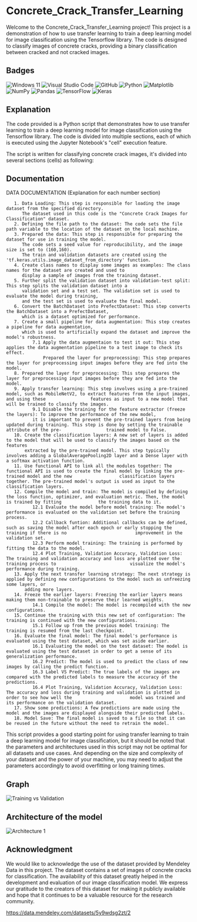 # Concrete_Crack_Transfer_Learning
Welcome to the Concrete_Crack_Transfer_Learning project! This project is a demonstration of how to use transfer learning to train a deep learning model for image classification using the Tensorflow library. The code is designed to classify images of concrete cracks, providing a binary classification between cracked and not cracked images.

## Badges

![Windows 11](https://img.shields.io/badge/Windows%2011-%230079d5.svg?style=for-the-badge&logo=Windows%2011&logoColor=white)
![Visual Studio Code](https://img.shields.io/badge/Visual%20Studio%20Code-0078d7.svg?style=for-the-badge&logo=visual-studio-code&logoColor=white)
![GitHub](https://img.shields.io/badge/github-%23121011.svg?style=for-the-badge&logo=github&logoColor=white)
![Python](https://img.shields.io/badge/python-3670A0?style=for-the-badge&logo=python&logoColor=ffdd54)
![Matplotlib](https://img.shields.io/badge/Matplotlib-%23ffffff.svg?style=for-the-badge&logo=Matplotlib&logoColor=black)
![NumPy](https://img.shields.io/badge/numpy-%23013243.svg?style=for-the-badge&logo=numpy&logoColor=white)
![Pandas](https://img.shields.io/badge/pandas-%23150458.svg?style=for-the-badge&logo=pandas&logoColor=white)
![TensorFlow](https://img.shields.io/badge/TensorFlow-%23FF6F00.svg?style=for-the-badge&logo=TensorFlow&logoColor=white)
![Keras](https://img.shields.io/badge/Keras-%23D00000.svg?style=for-the-badge&logo=Keras&logoColor=white)

## Explanation
The code provided is a Python script that demonstrates how to use transfer learning to train a deep learning model for image classification 
using the Tensorflow library. The code is divided into multiple sections, each of which is executed using the Jupyter Notebook's "cell" execution feature.

The script is written for classifying concrete crack images, it's divided into several sections (cells) as following:

## Documentation
DATA DOCUMENTATION (Explanation for each number section)

       1. Data Loading: This step is responsible for loading the image dataset from the specified directory. 
          The dataset used in this code is the "Concrete Crack Images for Classification" dataset.
       2. Defining the file path to the dataset: The code sets the file path variable to the location of the dataset on the local machine.
       3. Prepared the data: This step is responsible for preparing the dataset for use in training the model. 
          The code sets a seed value for reproducibility, and the image size is set to (160,160). 
          The train and validation datasets are created using the 'tf.keras.utils.image_dataset_from_directory' function.
       4. Create class names to display some images as examples: The class names for the dataset are created and used to 
          display a sample of images from the training dataset.
       5. Further split the validation dataset into validation-test split: This step splits the validation dataset into a 
          validation set and a test set. The validation set is used to evaluate the model during training, 
          and the test set is used to evaluate the final model.
       6. Convert the BatchDataset into PrefectDataset: This step converts the BatchDataset into a PrefectDataset, 
          which is a dataset optimized for performance.
       7. Create a small pipeline for data augmentation: This step creates a pipeline for data augmentation, 
          which is used to artificially expand the dataset and improve the model's robustness.
              7.1 Apply the data augmentaion to test it out: This step applies the data augmentation pipeline to a test image to check its effect.
                  Prepared the layer for preprocessing: This step prepares the layer for preprocessing input images before they are fed into the model.
       8. Prepared the layer for preprocessing: This step prepares the layer for preprocessing input images before they are fed into the model.
       9. Apply transfer learning: This step involves using a pre-trained model, such as MobileNetV2, to extract features from the input images, and using these                 features as input to a new model that will be trained to classify the images.
              9.1 Disable the training for the feature extractor (freeze the layers): To improve the performance of the new model, 
              it is important to prevent the pre-trained layers from being updated during training. This step is done by setting the trainable attribute of the pre-                 trained model to False.
       10. Create the classification layers: A new set of layers is added to the model that will be used to classify the images based on the features 
           extracted by the pre-trained model. This step typically involves adding a GlobalAveragePooling2D layer and a Dense layer with a softmax activation function.
       11. Use functional API to link all the modules together: The functional API is used to create the final model by linking the pre-trained model and the new                  classification layers together. The pre-trained model's output is used as input to the classification layers.
       12. Compile the model and train: The model is compiled by defining the loss function, optimizer, and evaluation metric. Then, the model is trained by fitting              the training data to it.
              12.1 Evaluate the model before model training: The model's performance is evaluated on the validation set before the training process.
              12.2 Callback funtion: Additional callbacks can be defined, such as saving the model after each epoch or early stopping the training if there is no                          improvement in the validation set.
              12.3 Perform model training: The training is performed by fitting the data to the model.
              12.4 Plot Training, Validation Accuracy, Validation Loss: The training and validation accuracy and loss are plotted over the training process to                            visualize the model's performance during training.
       13. Apply the next transfer learning strategy: The next strategy is applied by defining new configurations to the model such as unfreezing some layers, or
           adding more layers.
       14. Freeze the earlier layers: Freezing the earlier layers means making them non-trainable to preserve their learned weights.
              14.1 Compile the model: The model is recompiled with the new configurations.
       15. Continue the training with this new set of configuration: The training is continued with the new configurations.
              15.1 Follow up from the previous model training: The training is resumed from the last checkpoint.
       16. Evaluate the final model: The final model's performance is evaluated using the test dataset, which was set aside earlier.
              16.1 Evaluating the model on the test dataset: The model is evaluated using the test dataset in order to get a sense of its generalization performance.
              16.2 Predict: The model is used to predict the class of new images by calling the predict function.
              16.3 Label VS Predict: The true labels of the images are compared with the predicted labels to measure the accuracy of the predictions.
              16.4 Plot Training, Validation Accuracy, Validation Loss: The accuracy and loss during training and validation is plotted in order to see how well the                      model was trained and its performance on the validation dataset.
       17. Show some predictions: A few predictions are made using the model and the images are displayed alongside their predicted labels.
       18. Model Save: The final model is saved to a file so that it can be reused in the future without the need to retrain the model.

This script provides a good starting point for using transfer learning to train a deep learning model for image classification, 
but it should be noted that the parameters and architectures used in this script may not be optimal for all datasets and use cases. 
And depending on the size and complexity of your dataset and the power of your machine, you may need to adjust the parameters accordingly to avoid 
overfitting or long training times.
## Graph
![Training vs Validation](https://user-images.githubusercontent.com/82282919/211732878-3d2ad857-62ee-496f-9fe9-80eb83ffde81.png)

## Architecture of the model
![Architecture 1](https://user-images.githubusercontent.com/82282919/211738936-7a80d1e7-61aa-4354-a3db-b12ebaf5d202.png)

## Acknowledgment 
We would like to acknowledge the use of the dataset provided by Mendeley Data in this project. The dataset contains a set of images of concrete cracks for classification. The availability of this dataset greatly helped in the development and evaluation of our image classification model. We express our gratitude to the creators of this dataset for making it publicly available and hope that it continues to be a valuable resource for the research community.

https://data.mendeley.com/datasets/5y9wdsg2zt/2
